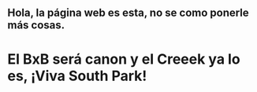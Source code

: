 <html>
 <head>
  
 </head>
 <body>
  <h2>Hola, la página web es esta, no se como ponerle más cosas.</h2>
  <h1>El BxB será canon y el Creeek ya lo es, ¡Viva South Park!</h1>
 </body>

</html>
